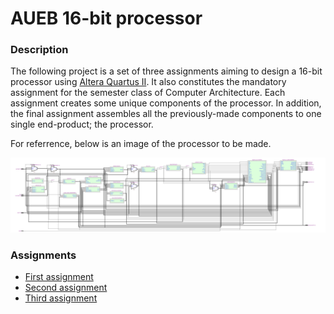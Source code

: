 # AUEB 16-bit processor

### Description

The following project is a set of three assignments aiming to design a 16-bit processor using [Altera Quartus II](https://www.intel.com/content/www/us/en/collections/products/fpga/software/downloads.html?s=Newest). It also constitutes the mandatory assignment for the semester class of Computer Architecture. Each assignment creates some unique components of the processor. In addition, the final assignment assembles all the previously-made components to one single end-product; the processor.

For referrence, below is an image of the processor to be made.

![the processor's RTL diagram](docs/screenshots/processor.png)

### Assignments

* [First assignment](docs/first.md)
* [Second assignment](docs/second.md)
* [Third assignment](docs/third.md)
